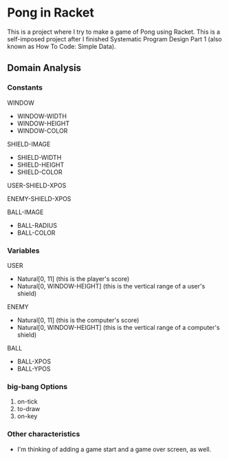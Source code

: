 # Pong in Racket
This is a project where I try to make a game of Pong using Racket. This is a self-imposed project after I finished Systematic Program Design Part 1 (also known as How To Code: Simple Data).


## Domain Analysis

### Constants

WINDOW
 - WINDOW-WIDTH
 - WINDOW-HEIGHT
 - WINDOW-COLOR

SHIELD-IMAGE
 - SHIELD-WIDTH
 - SHIELD-HEIGHT
 - SHIELD-COLOR

USER-SHIELD-XPOS

ENEMY-SHIELD-XPOS

BALL-IMAGE
 - BALL-RADIUS
 - BALL-COLOR


### Variables

USER
 - Natural[0, 11] (this is the player's score)
 - Natural[0, WINDOW-HEIGHT] (this is the vertical range of a user's shield)

ENEMY
 - Natural[0, 11] (this is the computer's score)
 - Natural[0, WINDOW-HEIGHT] (this is the vertical range of a computer's shield)

BALL
 - BALL-XPOS
 - BALL-YPOS


### big-bang Options

1. on-tick
2. to-draw
3. on-key


### Other characteristics

- I'm thinking of adding a game start and a game over screen, as well.